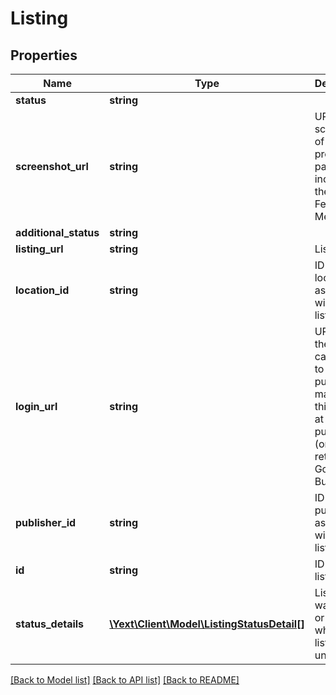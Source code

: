 # Listing

## Properties
Name | Type | Description | Notes
------------ | ------------- | ------------- | -------------
**status** | **string** |  | [optional] 
**screenshot_url** | **string** | URL of a screenshot of the profile page that includes the Featured Message | [optional] 
**additional_status** | **string** |  | [optional] 
**listing_url** | **string** | Listing URL | [optional] 
**location_id** | **string** | ID of the location associated with this listing | [optional] 
**login_url** | **string** | URL where the user can log in to the publisher to manage this listing at that publisher (only returned for Google My Business) | [optional] 
**publisher_id** | **string** | ID of publisher associated with this listing | [optional] 
**id** | **string** | ID of this listing | [optional] 
**status_details** | [**\Yext\Client\Model\ListingStatusDetail[]**](ListingStatusDetail.md) | List of warnings, or reasons why the listing is unavailable | [optional] 

[[Back to Model list]](../README.md#documentation-for-models) [[Back to API list]](../README.md#documentation-for-api-endpoints) [[Back to README]](../README.md)


